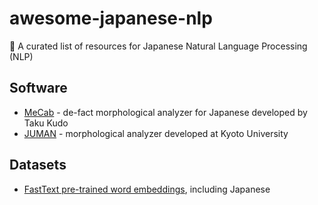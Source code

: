 # awesome-japanese-nlp
📖 A curated list of resources for Japanese Natural Language Processing (NLP)

## Software

* [MeCab](https://taku910.github.io/mecab/) - de-fact morphological analyzer for Japanese developed by Taku Kudo
* [JUMAN](http://nlp.ist.i.kyoto-u.ac.jp/index.php?JUMAN) - morphological analyzer developed at Kyoto University

## Datasets

* [FastText pre-trained word embeddings](https://fasttext.cc/docs/en/crawl-vectors.html), including Japanese
